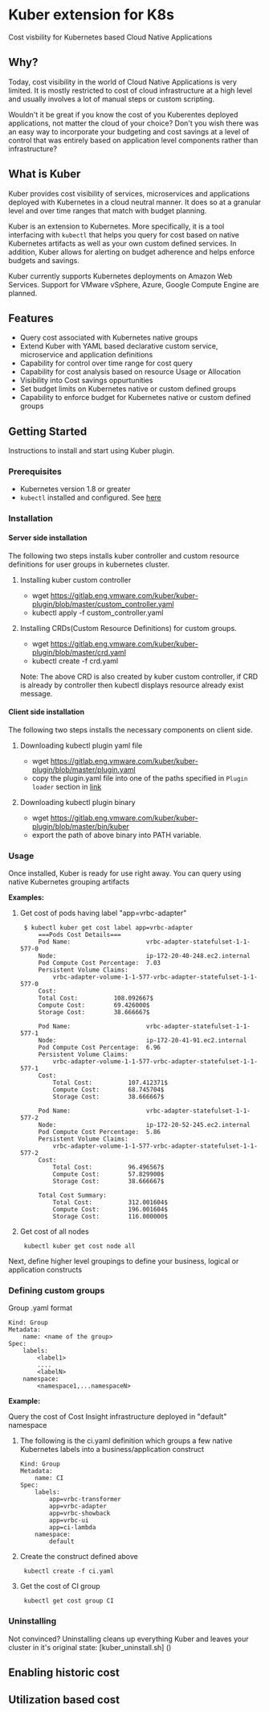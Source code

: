 # Kuber extension for K8s

Cost visbility for Kubernetes based Cloud Native Applications

## Why?

Today, cost visibility in the world of Cloud Native Applications is very limited. It is mostly restricted to cost of cloud infrastructure at a
high level and usually involves a lot of manual steps or custom scripting.

Wouldn't it be great if you know the cost of you Kuberentes deployed applications, not matter the cloud of your choice? Don't you wish there was an easy way to
incorporate your budgeting and cost savings at a level of control that was entirely based on application level components rather than infrastructure? 

## What is Kuber

Kuber provides cost visibility of services, microservices and applications deployed with Kubernetes in a cloud neutral manner. It does so at a granular level and
over time ranges that match with budget planning.

Kuber is an extension to Kubernetes. More specifically, it is a tool interfacing with ``kubectl`` that helps you query for cost based on native Kubernetes artifacts
as well as your own custom defined services. In addition, Kuber allows for alerting on budget adherence and helps enforce budgets and savings.

Kuber currently supports Kubernetes deployments on Amazon Web Services. Support for VMware vSphere, Azure, Google Compute Engine are planned.


## Features

* Query cost associated with Kubernetes native groups
* Extend Kuber with YAML based declarative custom service, microservice and application definitions
* Capability for control over time range for cost query
* Capability for cost analysis based on resource Usage or Allocation
* Visibility into Cost savings oppurtunities
* Set budget limits on Kubernetes native or custom defined groups
* Capability to enforce budget for Kubernetes native or custom defined groups

## Getting Started

Instructions to install and start using Kuber plugin.

### Prerequisites

* Kubernetes version 1.8 or greater
* ``kubectl`` installed and configured. See [here](https://kubernetes.io/docs/tasks/tools/install-kubectl/)

### Installation

#### Server side installation

The following two steps installs kuber controller and custom resource definitions for user groups in kubernetes cluster.

1. Installing kuber custom controller
    * wget https://gitlab.eng.vmware.com/kuber/kuber-plugin/blob/master/custom_controller.yaml
    * kubectl apply -f custom_controller.yaml

2. Installing CRDs(Custom Resource Definitions) for custom groups.
    * wget https://gitlab.eng.vmware.com/kuber/kuber-plugin/blob/master/crd.yaml
    * kubectl create -f crd.yaml
    
    Note: The above CRD is also created by kuber custom controller, if CRD is already by controller then kubectl displays resource already exist message.

#### Client side installation

The following two steps installs the necessary components on client side.

1. Downloading kubectl plugin yaml file
    * wget https://gitlab.eng.vmware.com/kuber/kuber-plugin/blob/master/plugin.yaml
    * copy the plugin.yaml file into one of the paths specified in `Plugin loader` section in [link](https://kubernetes.io/docs/tasks/extend-kubectl/kubectl-plugins/)

2. Downloading kubectl plugin binary
    * wget https://gitlab.eng.vmware.com/kuber/kuber-plugin/blob/master/bin/kuber
    * export the path of above binary into PATH variable.

### Usage

Once installed, Kuber is ready for use right away. You can query using native Kubernetes grouping artifacts

**Examples:**


1. Get cost of pods having label "app=vrbc-adapter"


        $ kubectl kuber get cost label app=vrbc-adapter
            ===Pods Cost Details===
            Pod Name:                     vrbc-adapter-statefulset-1-1-577-0
            Node:                         ip-172-20-40-248.ec2.internal
            Pod Compute Cost Percentage:  7.03
            Persistent Volume Claims:     
                vrbc-adapter-volume-1-1-577-vrbc-adapter-statefulset-1-1-577-0
            Cost:                         
            Total Cost:          108.092667$
            Compute Cost:        69.426000$
            Storage Cost:        38.666667$

            Pod Name:                     vrbc-adapter-statefulset-1-1-577-1
            Node:                         ip-172-20-41-91.ec2.internal
            Pod Compute Cost Percentage:  6.96
            Persistent Volume Claims:     
                vrbc-adapter-volume-1-1-577-vrbc-adapter-statefulset-1-1-577-1
            Cost:                         
                Total Cost:          107.412371$
                Compute Cost:        68.745704$
                Storage Cost:        38.666667$

            Pod Name:                     vrbc-adapter-statefulset-1-1-577-2
            Node:                         ip-172-20-52-245.ec2.internal
            Pod Compute Cost Percentage:  5.86
            Persistent Volume Claims:     
                vrbc-adapter-volume-1-1-577-vrbc-adapter-statefulset-1-1-577-2
            Cost:                         
                Total Cost:          96.496567$
                Compute Cost:        57.829900$
                Storage Cost:        38.666667$
                
            Total Cost Summary:           
                Total Cost:          312.001604$
                Compute Cost:        196.001604$
                Storage Cost:        116.000000$


2. Get cost of all nodes

        kubectl kuber get cost node all


Next, define higher level groupings to define your business, logical or application constructs

### Defining custom groups
Group .yaml format

```
Kind: Group
Metadata:
    name: <name of the group>
Spec:
    labels:
        <label1>
        ....
        <labelN>
    namespace:
        <namespace1,...namespaceN>
```
**Example:**

Query the cost of Cost Insight infrastructure deployed in "default" namespace

1. The following is the ci.yaml definition which groups a few native Kubernetes labels into a business/application construct

    ```
    Kind: Group
    Metadata:
        name: CI
    Spec:
        labels:
            app=vrbc-transformer
            app=vrbc-adapter
            app=vrbc-showback
            app=vrbc-ui
            app=ci-lambda
        namespace:
            default
    ```
2. Create the construct defined above

        kubectl create -f ci.yaml

3. Get the cost of CI group

        kubectl get cost group CI

### Uninstalling

Not convinced? Uninstalling cleans up everything Kuber and leaves your cluster in it's original state: [kuber_uninstall.sh] ()

## Enabling historic cost

## Utilization based cost






